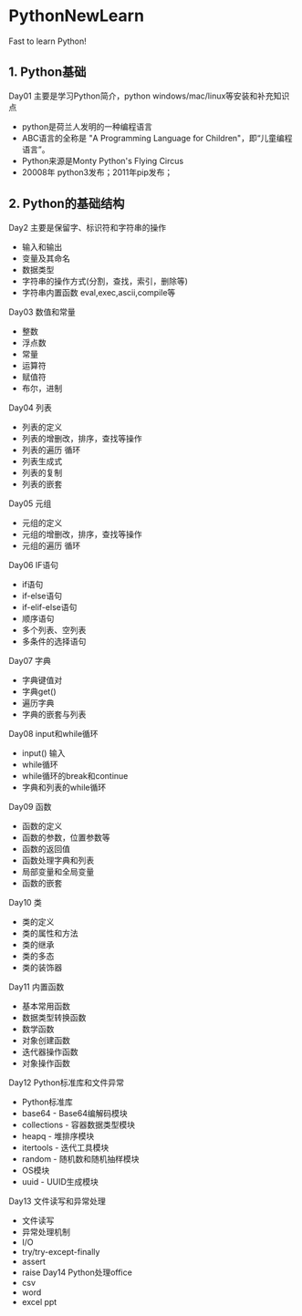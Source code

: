 # PythonNewLearn
Fast to learn Python!

## 1. Python基础

Day01 主要是学习Python简介，python windows/mac/linux等安装和补充知识点
- python是荷兰人发明的一种编程语言
- ABC语言的全称是 "A Programming Language for Children"，即“儿童编程语言”。
- Python来源是Monty Python's Flying Circus
- 20008年 python3发布；2011年pip发布；

## 2. Python的基础结构
Day2 主要是保留字、标识符和字符串的操作
- 输入和输出
- 变量及其命名
- 数据类型
- 字符串的操作方式(分割，查找，索引，删除等)
- 字符串内置函数 eval,exec,ascii,compile等

Day03 数值和常量
- 整数
- 浮点数
- 常量
- 运算符
- 赋值符
- 布尔，进制

Day04 列表
- 列表的定义
- 列表的增删改，排序，查找等操作
- 列表的遍历 循环
- 列表生成式
- 列表的复制
- 列表的嵌套

Day05 元组
- 元组的定义
- 元组的增删改，排序，查找等操作
- 元组的遍历 循环

Day06 IF语句
- if语句
- if-else语句
- if-elif-else语句
- 顺序语句
- 多个列表、空列表
- 多条件的选择语句

Day07 字典
- 字典键值对
- 字典get()
- 遍历字典
- 字典的嵌套与列表

Day08 input和while循环
- input() 输入
- while循环
- while循环的break和continue
- 字典和列表的while循环

Day09 函数
- 函数的定义
- 函数的参数，位置参数等
- 函数的返回值
- 函数处理字典和列表
- 局部变量和全局变量
- 函数的嵌套

Day10 类
- 类的定义
- 类的属性和方法
- 类的继承
- 类的多态
- 类的装饰器

Day11 内置函数
- 基本常用函数
- 数据类型转换函数
- 数学函数
- 对象创建函数
- 迭代器操作函数
- 对象操作函数

Day12 Python标准库和文件异常
- Python标准库
- base64 - Base64编解码模块
- collections - 容器数据类型模块
- heapq - 堆排序模块
- itertools - 迭代工具模块
- random - 随机数和随机抽样模块
- OS模块
- uuid - UUID生成模块

Day13 文件读写和异常处理
- 文件读写
- 异常处理机制
- I/O
- try/try-except-finally
- assert
- raise
Day14 Python处理office
- csv
- word
- excel ppt


